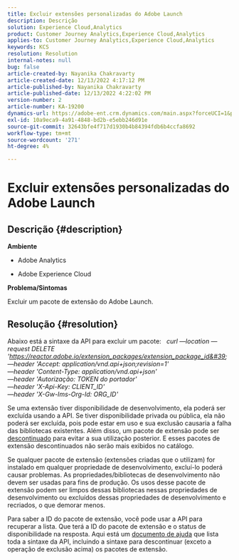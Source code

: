 ```yaml
---
title: Excluir extensões personalizadas do Adobe Launch
description: Descrição
solution: Experience Cloud,Analytics
product: Customer Journey Analytics,Experience Cloud,Analytics
applies-to: Customer Journey Analytics,Experience Cloud,Analytics
keywords: KCS
resolution: Resolution
internal-notes: null
bug: false
article-created-by: Nayanika Chakravarty
article-created-date: 12/13/2022 4:17:12 PM
article-published-by: Nayanika Chakravarty
article-published-date: 12/13/2022 4:22:02 PM
version-number: 2
article-number: KA-19200
dynamics-url: https://adobe-ent.crm.dynamics.com/main.aspx?forceUCI=1&pagetype=entityrecord&etn=knowledgearticle&id=19cfd893-017b-ed11-81ac-6045bd006a22
exl-id: 10a9eca9-4a91-4848-bd2b-e5ebb246d91e
source-git-commit: 32643bfe4f717d1930b4b84394fdb6b4ccfa8692
workflow-type: tm+mt
source-wordcount: '271'
ht-degree: 4%

---
```


# Excluir extensões personalizadas do Adobe Launch

## Descrição {#description}


<b>Ambiente</b>

- Adobe Analytics

- Adobe Experience Cloud

<b>Problema/Sintomas</b>

Excluir um pacote de extensão do Adobe Launch.


## Resolução {#resolution}


Abaixo está a sintaxe da API para excluir um pacote:
 
*curl —location —request DELETE &#39;https://reactor.adobe.io/extension_packages/extension_package_id&#39; \
—header &#39;Accept: application/vnd.api+json;revision=1&#39; \
—header &#39;Content-Type: application/vnd.api+json&#39; \
—header &#39;Autorização: TOKEN do portador&#39; \
—header &#39;X-Api-Key: CLIENT_ID&#39; \
—header &#39;X-Gw-Ims-Org-Id: ORG_ID&#39;*

Se uma extensão tiver disponibilidade de desenvolvimento, ela poderá ser excluída usando a API. Se tiver disponibilidade privada ou pública, ela não poderá ser excluída, pois pode estar em uso e sua exclusão causaria a falha das bibliotecas existentes. Além disso, um pacote de extensão pode ser [descontinuado](https://experienceleague.adobe.com/docs/experience-platform/tags/api/endpoints/extension-packages.html?lang=en#discontinue) para evitar a sua utilização posterior. E esses pacotes de extensão descontinuados não serão mais exibidos no catálogo.

Se qualquer pacote de extensão (extensões criadas que o utilizam) for instalado em qualquer propriedade de desenvolvimento, excluí-lo poderá causar problemas. As propriedades/bibliotecas de desenvolvimento não devem ser usadas para fins de produção. Os usos desse pacote de extensão podem ser limpos dessas bibliotecas nessas propriedades de desenvolvimento ou excluídos dessas propriedades de desenvolvimento e recriados, o que demorar menos.

Para saber a ID do pacote de extensão, você pode usar a API para recuperar a lista. Que terá a ID do pacote de extensão e o status de disponibilidade na resposta. Aqui está um [documento de ajuda](https://experienceleague.adobe.com/docs/experience-platform/tags/api/endpoints/extension-packages.html?lang=en#list) que lista toda a sintaxe da API, incluindo a sintaxe para descontinuar (exceto a operação de exclusão acima) os pacotes de extensão.
